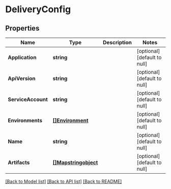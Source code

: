 # DeliveryConfig

## Properties
Name | Type | Description | Notes
------------ | ------------- | ------------- | -------------
**Application** | **string** |  | [optional] [default to null]
**ApiVersion** | **string** |  | [optional] [default to null]
**ServiceAccount** | **string** |  | [optional] [default to null]
**Environments** | [**[]Environment**](Environment.md) |  | [optional] [default to null]
**Name** | **string** |  | [optional] [default to null]
**Artifacts** | [**[]Mapstringobject**](MapÂ«string,objectÂ».md) |  | [optional] [default to null]

[[Back to Model list]](../README.md#documentation-for-models) [[Back to API list]](../README.md#documentation-for-api-endpoints) [[Back to README]](../README.md)


